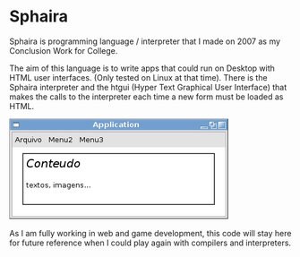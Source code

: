 # Sphaira

Sphaira is programming language / interpreter that I made on 2007 as my Conclusion Work for College.

The aim of this language is to write apps that could run on Desktop with HTML user interfaces. (Only tested on Linux at that time). There is the Sphaira interpreter and the htgui (Hyper Text Graphical User Interface) that makes the calls to the interpreter each time a new form must be loaded as HTML.

![Sphaira app running](image.jpg?raw=true "Sphaira app running")

As I am fully working in web and game development, this code will stay here for future reference when I could play again with compilers and interpreters.
